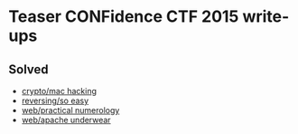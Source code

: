 # Teaser CONFidence CTF 2015 write-ups

## Solved

* [crypto/mac hacking](crypto/machacking)
* [reversing/so easy](reversing/soeasy)
* [web/practical numerology](web/practicalnumerology)
* [web/apache underwear](web/apacheunderwear)